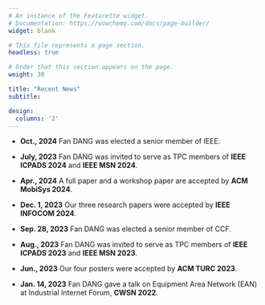 ```yaml
---
# An instance of the Featurette widget.
# Documentation: https://wowchemy.com/docs/page-builder/
widget: blank

# This file represents a page section.
headless: true

# Order that this section appears on the page.
weight: 30

title: "Recent News"
subtitle:

design:
  columns: '2'
---
```


-   **Oct., 2024**
    Fan DANG was elected a senior member of IEEE.

-   **July, 2023**
    Fan DANG was invited to serve as TPC members of **IEEE ICPADS 2024** and **IEEE MSN 2024**.

-   **Apr., 2024**
    A full paper and a workshop paper are accepted by **ACM MobiSys 2024**.

-   **Dec. 1, 2023**
    Our three research papers were accepted by **IEEE INFOCOM 2024**.

-   **Sep. 28, 2023**
    Fan DANG was elected a senior member of CCF.

-   **Aug., 2023**
    Fan DANG was invited to serve as TPC members of **IEEE ICPADS 2023** and **IEEE MSN 2023**.

-   **Jun., 2023**
    Our four posters were accepted by **ACM TURC 2023**.

-   **Jan. 14, 2023**
    Fan DANG gave a talk on Equipment Area Network (EAN) at Industrial Internet Forum, **CWSN 2022**.

<!--
-   **Dec. 2, 2022**
    Our two papers about TSN and the Industrial Internet were accepted by **IEEE INFOCOM 2023**.

-   **Oct. 12, 2022**
    Our new paper was accepted by **CML-IoT 2022**.

-   **Sep. 25, 2022**
    Our new paper was accepted by **IEEE ICPADS 2022**.

-   **Sep. 21, 2022**
    Our paper entitled “DeliverSense: Efficient Delivery Drone Scheduling for Crowdsensing with Deep Reinforcement Learning” was selected as **the best paper award of the CPD workshop at Ubicomp 2022**.

-   **Aug. 22, 2022**
    Our new paper and poster was accepted by **ACM MobiCom 2022**.

-   **Apr. 5, 2022**
    Our new paper was accepted by **IEEE ICDCS 2022**.
-->
